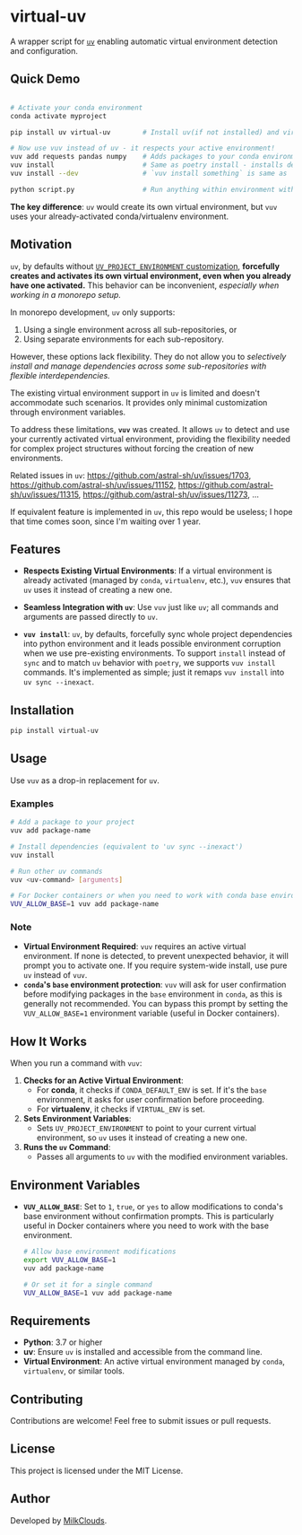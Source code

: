 # virtual-uv

A wrapper script for [`uv`](https://github.com/astral-sh/uv) enabling automatic virtual environment detection and configuration.

## Quick Demo

```sh

# Activate your conda environment
conda activate myproject

pip install uv virtual-uv        # Install uv(if not installed) and virtual-uv

# Now use vuv instead of uv - it respects your active environment!
vuv add requests pandas numpy    # Adds packages to your conda environment
vuv install                      # Same as poetry install - installs dependencies without creating new env
vuv install --dev                # `vuv install something` is same as `uv sync --inexact --dev something`

python script.py                 # Run anything within environment with packages managed by uv
```

**The key difference**: `uv` would create its own virtual environment, but `vuv` uses your already-activated conda/virtualenv environment.

## Motivation

`uv`, by defaults without [`UV_PROJECT_ENVIRONMENT` customization](https://docs.astral.sh/uv/configuration/environment/#uv_project_environment), **forcefully creates and activates its own virtual environment, even when you already have one activated.** This behavior can be inconvenient, *especially when working in a monorepo setup.*

In monorepo development, `uv` only supports:

1. Using a single environment across all sub-repositories, or
2. Using separate environments for each sub-repository.

However, these options lack flexibility. They do not allow you to *selectively install and manage dependencies across some sub-repositories with flexible interdependencies.*

The existing virtual environment support in `uv` is limited and doesn't accommodate such scenarios. It provides only minimal customization through environment variables.

To address these limitations, **`vuv`** was created. It allows `uv` to detect and use your currently activated virtual environment, providing the flexibility needed for complex project structures without forcing the creation of new environments.

Related issues in `uv`: https://github.com/astral-sh/uv/issues/1703, https://github.com/astral-sh/uv/issues/11152, https://github.com/astral-sh/uv/issues/11315, https://github.com/astral-sh/uv/issues/11273, ...

If equivalent feature is implemented in `uv`, this repo would be useless; I hope that time comes soon, since I'm waiting over 1 year.


## Features

- **Respects Existing Virtual Environments**: If a virtual environment is already activated (managed by `conda`, `virtualenv`, etc.), `vuv` ensures that `uv` uses it instead of creating a new one.

- **Seamless Integration with `uv`**: Use `vuv` just like `uv`; all commands and arguments are passed directly to `uv`.

- **`vuv install`**: `uv`, by defaults, forcefully sync whole project dependencies into python environment and it leads possible environment corruption when we use pre-existing environments. To support `install` instead of `sync` and to match `uv` behavior with `poetry`, we supports `vuv install` commands. It's implemented as simple; just it remaps `vuv install` into `uv sync --inexact`.

## Installation

```sh
pip install virtual-uv
```

## Usage

Use `vuv` as a drop-in replacement for `uv`.

### Examples

```sh
# Add a package to your project
vuv add package-name

# Install dependencies (equivalent to 'uv sync --inexact')
vuv install

# Run other uv commands
vuv <uv-command> [arguments]

# For Docker containers or when you need to work with conda base environment
VUV_ALLOW_BASE=1 vuv add package-name
```

### Note

- **Virtual Environment Required**: `vuv` requires an active virtual environment. If none is detected, to prevent unexpected behavior, it will prompt you to activate one. If you require system-wide install, use pure `uv` instead of `vuv`.
- **`conda`'s `base` environment protection**: `vuv` will ask for user confirmation before modifying packages in the `base` environment in `conda`, as this is generally not recommended. You can bypass this prompt by setting the `VUV_ALLOW_BASE=1` environment variable (useful in Docker containers).

## How It Works

When you run a command with `vuv`:

1. **Checks for an Active Virtual Environment**:
   - For **conda**, it checks if `CONDA_DEFAULT_ENV` is set. If it's the `base` environment, it asks for user confirmation before proceeding.
   - For **virtualenv**, it checks if `VIRTUAL_ENV` is set.
2. **Sets Environment Variables**:
   - Sets `UV_PROJECT_ENVIRONMENT` to point to your current virtual environment, so `uv` uses it instead of creating a new one.
3. **Runs the `uv` Command**:
   - Passes all arguments to `uv` with the modified environment variables.

## Environment Variables

- **`VUV_ALLOW_BASE`**: Set to `1`, `true`, or `yes` to allow modifications to conda's base environment without confirmation prompts. This is particularly useful in Docker containers where you need to work with the base environment.

  ```sh
  # Allow base environment modifications
  export VUV_ALLOW_BASE=1
  vuv add package-name

  # Or set it for a single command
  VUV_ALLOW_BASE=1 vuv add package-name
  ```

## Requirements

- **Python**: 3.7 or higher
- **uv**: Ensure `uv` is installed and accessible from the command line.
- **Virtual Environment**: An active virtual environment managed by `conda`, `virtualenv`, or similar tools.

## Contributing

Contributions are welcome! Feel free to submit issues or pull requests.

## License

This project is licensed under the MIT License.

## Author

Developed by [MilkClouds](mailto:milkclouds00@gmail.com).
